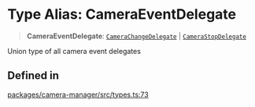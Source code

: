 # Type Alias: CameraEventDelegate

> **CameraEventDelegate**: [`CameraChangeDelegate`](CameraChangeDelegate.md) \| [`CameraStopDelegate`](CameraStopDelegate.md)

Union type of all camera event delegates

## Defined in

[packages/camera-manager/src/types.ts:73](https://github.com/cognitedata/reveal/blob/2acd9d17229d2bc8e309653b4d6a39ad941e44f1/viewer/packages/camera-manager/src/types.ts#L73)
